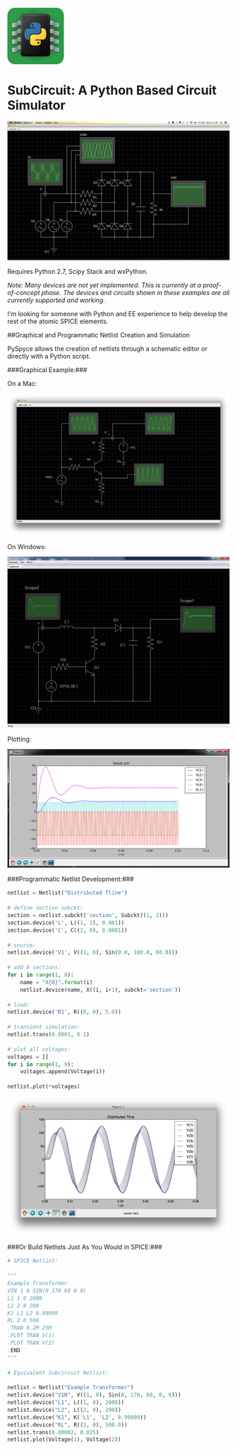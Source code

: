 ![alt text](subcircuit/artwork/logo128.png "") 

SubCircuit: A Python Based Circuit Simulator
=========================


![alt text](subcircuit/artwork/screen1.png "")


Requires Python 2.7, Scipy Stack and wxPython.

*Note: Many devices are not yet implemented. This is currently at a proof-of-concept phase. The devices and circuits shown in these examples are all currently supported and working.*

I'm looking for someone with Python and EE experience to help develop the rest of the atomic SPICE elements.


##Graphical and Programmatic Netlist Creation and Simulation

PySpyce allows the creation of netlists through a schematic editor or directly with a Python script.


###Graphical Example:###

On a Mac:

![alt text](subcircuit/artwork/screen2.png "")

On Windows:

![alt text](subcircuit/artwork/screen3.png "")

Plotting:

![alt text](subcircuit/artwork/screen4.png "")

###Programmatic Netlist Development:###

```python
netlist = Netlist("Distributed Tline")

# define section subckt:
section = netlist.subckt('section', Subckt((1, 2)))
section.device('L', L((1, 2), 0.001))
section.device('C', C((2, 0), 0.0001))

# source:
netlist.device('V1', V((1, 0), Sin(0.0, 100.0, 60.0)))

# add 6 sections:
for i in range(1, 8):
    name = "X{0}".format(i)
    netlist.device(name, X((i, i+1), subckt='section'))

# load:
netlist.device('R1', R((8, 0), 5.0))

# transient simulation:
netlist.trans(0.0001, 0.1)

# plot all voltages:
voltages = []
for i in range(1, 9):
    voltages.append(Voltage(i))

netlist.plot(*voltages)
```
![alt text](subcircuit/artwork/screen5.png "")


###Or Build Netlists Just As You Would in SPICE:###

```python
# SPICE Netlist:

""" 
Example Transformer
VIN 1 0 SIN(0 170 60 0 0)
L1 1 0 2000
L2 2 0 200
K1 L1 L2 0.99999
RL 2 0 500
.TRAN 0.2M 25M
.PLOT TRAN V(1)
.PLOT TRAN V(2)
.END
"""

# Equivalent Subcircuit Netlist:

netlist = Netlist("Example Transformer")
netlist.device("V1N", V((1, 0), Sin(0, 170, 60, 0, 0)))
netlist.device("L1", L((1, 0), 2000))
netlist.device("L2", L((2, 0), 200))
netlist.device("K1", K('L1', 'L2', 0.99999))
netlist.device("RL", R((2, 0), 500.0))
netlist.trans(0.00002, 0.025)
netlist.plot(Voltage(1), Voltage(2))
```
